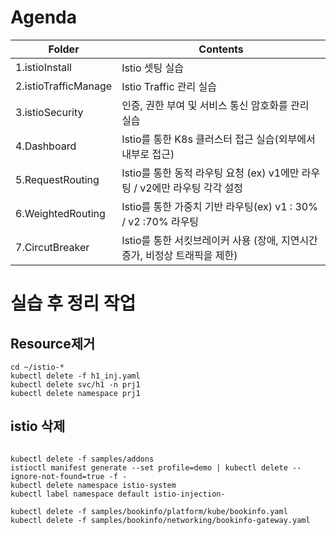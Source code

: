 # Agenda
| Folder | Contents             |
|-|-|
| 1.istioInstall          | Istio 셋팅 실습 |
| 2.istioTrafficManage    | Istio Traffic 관리 실습 |
| 3.istioSecurity         | 인증, 권한 부여 및 서비스 통신 암호화를 관리 실습 |
| 4.Dashboard             | Istio를 통한 K8s 클러스터 접근 실습(외부에서 내부로 접근) |
| 5.RequestRouting       | Istio를 통한 동적 라우팅 요청 (ex) v1에만 라우팅 / v2에만 라우팅 각각 설정|
| 6.WeightedRouting       | Istio를 통한 가중치 기반 라우팅(ex) v1 : 30% / v2 :70% 라우팅|
| 7.CircutBreaker         | Istio를 통한 서킷브레이커 사용 (장애, 지연시간증가, 비정상 트래픽을 제한) |



# 실습 후 정리 작업

## Resource제거
```
cd ~/istio-*
kubectl delete -f h1_inj.yaml
kubectl delete svc/h1 -n prj1
kubectl delete namespace prj1
```

## istio 삭제
```

kubectl delete -f samples/addons
istioctl manifest generate --set profile=demo | kubectl delete --ignore-not-found=true -f -
kubectl delete namespace istio-system
kubectl label namespace default istio-injection-

kubectl delete -f samples/bookinfo/platform/kube/bookinfo.yaml
kubectl delete -f samples/bookinfo/networking/bookinfo-gateway.yaml

```

